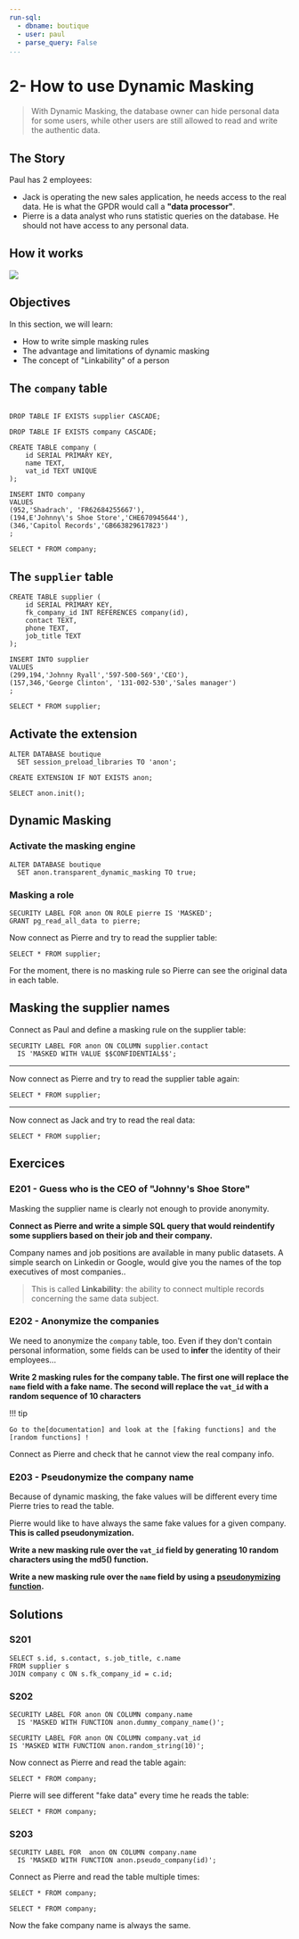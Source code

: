 ```yaml
---
run-sql:
  - dbname: boutique
  - user: paul
  - parse_query: False
...
```


# 2- How to use Dynamic Masking

> With Dynamic Masking, the database owner can hide personal data for
> some users, while other users are still allowed to read and write the
> authentic data.

## The Story

Paul has 2 employees:

-   Jack is operating the new sales application, he needs access to the
    real data. He is what the GPDR would call a **\"data processor\"**.
-   Pierre is a data analyst who runs statistic queries on the database.
    He should not have access to any personal data.

## How it works

![](../images/anon-Dynamic.drawio.png)

## Objectives

In this section, we will learn:

-   How to write simple masking rules
-   The advantage and limitations of dynamic masking
-   The concept of \"Linkability\" of a person

## The `company` table


``` { .run-postgres parse_query=False }

DROP TABLE IF EXISTS supplier CASCADE;

DROP TABLE IF EXISTS company CASCADE;

CREATE TABLE company (
    id SERIAL PRIMARY KEY,
    name TEXT,
    vat_id TEXT UNIQUE
);
```

``` run-postgres
INSERT INTO company
VALUES
(952,'Shadrach', 'FR62684255667'),
(194,E'Johnny\'s Shoe Store','CHE670945644'),
(346,'Capitol Records','GB663829617823')
;
```

``` run-postgres
SELECT * FROM company;
```

## The `supplier` table

``` { .run-postgres parse_query=False }
CREATE TABLE supplier (
    id SERIAL PRIMARY KEY,
    fk_company_id INT REFERENCES company(id),
    contact TEXT,
    phone TEXT,
    job_title TEXT
);
```

``` run-postgres
INSERT INTO supplier
VALUES
(299,194,'Johnny Ryall','597-500-569','CEO'),
(157,346,'George Clinton', '131-002-530','Sales manager')
;
```

``` run-postgres
SELECT * FROM supplier;
```

## Activate the extension

``` run-postgres
ALTER DATABASE boutique
  SET session_preload_libraries TO 'anon';

CREATE EXTENSION IF NOT EXISTS anon;

SELECT anon.init();
```

## Dynamic Masking

### Activate the masking engine

``` { .run-postgres parse_query=False }
ALTER DATABASE boutique
  SET anon.transparent_dynamic_masking TO true;
```

### Masking a role


``` run-postgres
SECURITY LABEL FOR anon ON ROLE pierre IS 'MASKED';
GRANT pg_read_all_data to pierre;
```

Now connect as Pierre and try to read the supplier table:

``` { .run-postgres user=pierre}
SELECT * FROM supplier;
```

For the moment, there is no masking rule so Pierre can see the original
data in each table.

## Masking the supplier names

Connect as Paul and define a masking rule on the supplier table:

``` run-postgres
SECURITY LABEL FOR anon ON COLUMN supplier.contact
  IS 'MASKED WITH VALUE $$CONFIDENTIAL$$';
```


------------------------------------------------------------------------

Now connect as Pierre and try to read the supplier table again:

``` { .run-postgres user=pierre}
SELECT * FROM supplier;
```

------------------------------------------------------------------------

Now connect as Jack and try to read the real data:

``` { .run-postgres user=jack }
SELECT * FROM supplier;
```

## Exercices

### E201 - Guess who is the CEO of "Johnny's Shoe Store"

Masking the supplier name is clearly not enough to provide anonymity.

**Connect as Pierre and write a simple SQL query that would reindentify
some suppliers based on their job and their company.**

Company names and job positions are available in many public datasets. A
simple search on Linkedin or Google, would give you the names of the top
executives of most companies..

> This is called **Linkability**: the ability to connect multiple
> records concerning the same data subject.

### E202 - Anonymize the companies

We need to anonymize the `company` table, too. Even if they don't
contain personal information, some fields can be used to **infer** the
identity of their employees...

**Write 2 masking rules for the company table. The first one will
replace the `name` field with a fake name. The second will replace the
`vat_id` with a random sequence of 10 characters**

!!! tip

    Go to the[documentation] and look at the [faking functions] and the
    [random functions] !

[documentation]: https://postgresql-anonymizer.readthedocs.io/en/stable/
[faking functions]: https://postgresql-anonymizer.readthedocs.io/en/stable/masking_functions#faking
[random functions]: https://postgresql-anonymizer.readthedocs.io/en/stable/masking_functions#randomization

Connect as Pierre and check that he cannot view the real company info.


### E203 - Pseudonymize the company name

Because of dynamic masking, the fake values will be different every time
Pierre tries to read the table.

Pierre would like to have always the same fake values for a given
company. **This is called pseudonymization.**

**Write a new masking rule over the `vat_id` field by generating 10
random characters using the md5() function.**

**Write a new masking rule over the `name` field by using a
[pseudonymizing function].**

[pseudonymizing function]: https://postgresql-anonymizer.readthedocs.io/en/stable/masking_functions#pseudonymization

## Solutions

### S201

``` { .run-postgres user=pierre }
SELECT s.id, s.contact, s.job_title, c.name
FROM supplier s
JOIN company c ON s.fk_company_id = c.id;
```


### S202

``` run-postgres
SECURITY LABEL FOR anon ON COLUMN company.name
  IS 'MASKED WITH FUNCTION anon.dummy_company_name()';

SECURITY LABEL FOR anon ON COLUMN company.vat_id
IS 'MASKED WITH FUNCTION anon.random_string(10)';
```

Now connect as Pierre and read the table again:

``` { .run-postgres user=pierre }
SELECT * FROM company;
```

Pierre will see different "fake data" every time he reads the table:

``` { .run-postgres user=pierre }
SELECT * FROM company;
```

### S203

``` run-postgres
SECURITY LABEL FOR  anon ON COLUMN company.name
  IS 'MASKED WITH FUNCTION anon.pseudo_company(id)';
```

Connect as Pierre and read the table multiple times:

``` { .run-postgres user=pierre }
SELECT * FROM company;
```

``` { .run-postgres user=pierre }
SELECT * FROM company;
```

Now the fake company name is always the same.
